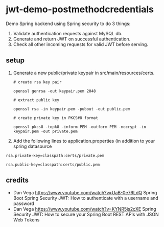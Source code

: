 # jwt-demo-postmethodcredentials
Demo Spring backend using Spring security to do 3 things:

 1. Validate authentication requests against MySQL db.
 2. Generate and return JWT on successful authentication.
 3. Check all other incoming requests for valid JWT before serving.
## setup
 1. Generate a new public/private keypair in src/main/resources/certs.

    `# create rsa key pair`
    
    `openssl genrsa -out keypair.pem 2048`

    `# extract public key`
    
    `openssl rsa -in keypair.pem -pubout -out public.pem`
    
    `# create private key in PKCS#8 format`
    
    `openssl pkcs8 -topk8 -inform PEM -outform PEM -nocrypt -in keypair.pem -out private.pem`

 2. Add the following lines to application.properties (in addition to your spring datasource

`rsa.private-key=classpath:certs/private.pem`

`rsa.public-key=classpath:certs/public.pem`
## credits
- Dan Vega https://www.youtube.com/watch?v=UaB-0e76LdQ Spring Boot Spring Security JWT: How to authenticate with a username and password
- Dan Vega https://www.youtube.com/watch?v=KYNR5js2cXE Spring Security JWT: How to secure your Spring Boot REST APIs with JSON Web Tokens
